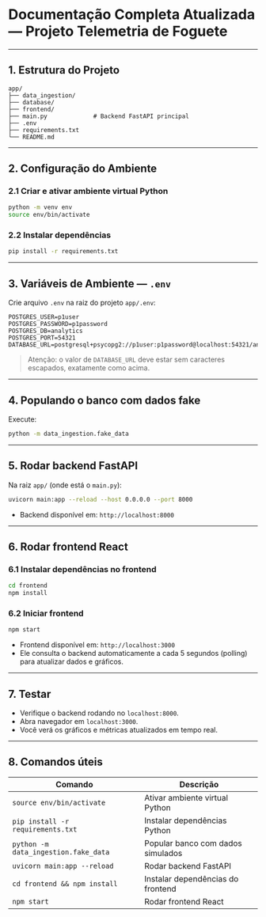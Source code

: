
# Documentação Completa Atualizada — Projeto Telemetria de Foguete

---

## 1. Estrutura do Projeto

```
app/
├── data_ingestion/
├── database/
├── frontend/
├── main.py             # Backend FastAPI principal
├── .env
├── requirements.txt
└── README.md
```

---

## 2. Configuração do Ambiente

### 2.1 Criar e ativar ambiente virtual Python

```bash
python -m venv env
source env/bin/activate
```

### 2.2 Instalar dependências

```bash
pip install -r requirements.txt
```

---

## 3. Variáveis de Ambiente — `.env`

Crie arquivo `.env` na raiz do projeto `app/.env`:

```env
POSTGRES_USER=p1user
POSTGRES_PASSWORD=p1password
POSTGRES_DB=analytics
POSTGRES_PORT=54321
DATABASE_URL=postgresql+psycopg2://p1user:p1password@localhost:54321/analytics
```

> Atenção: o valor de `DATABASE_URL` deve estar sem caracteres escapados, exatamente como acima.

---

## 4. Populando o banco com dados fake

Execute:

```bash
python -m data_ingestion.fake_data
```

---

## 5. Rodar backend FastAPI

Na raiz `app/` (onde está o `main.py`):

```bash
uvicorn main:app --reload --host 0.0.0.0 --port 8000
```

* Backend disponível em: `http://localhost:8000`

---

## 6. Rodar frontend React

### 6.1 Instalar dependências no frontend

```bash
cd frontend
npm install
```

### 6.2 Iniciar frontend

```bash
npm start
```

* Frontend disponível em: `http://localhost:3000`
* Ele consulta o backend automaticamente a cada 5 segundos (polling) para atualizar dados e gráficos.

---

## 7. Testar

* Verifique o backend rodando no `localhost:8000`.
* Abra navegador em `localhost:3000`.
* Você verá os gráficos e métricas atualizados em tempo real.

---

## 8. Comandos úteis

| Comando                              | Descrição                         |
| ------------------------------------ | --------------------------------- |
| `source env/bin/activate`            | Ativar ambiente virtual Python    |
| `pip install -r requirements.txt`    | Instalar dependências Python      |
| `python -m data_ingestion.fake_data` | Popular banco com dados simulados |
| `uvicorn main:app --reload`          | Rodar backend FastAPI             |
| `cd frontend && npm install`         | Instalar dependências do frontend |
| `npm start`                          | Rodar frontend React              |
